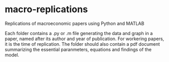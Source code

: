 # macro-replications
Replications of macroeconomic papers using Python and MATLAB

Each folder contains a .py or .m file generating the data and graph in a paper, named after its author and year of publication. For workering papers, it is the time of replication. The folder should also contain a pdf document summarizing the essential paranmeters, equations and findings of the model.
